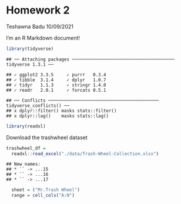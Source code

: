 Homework 2
================
Teshawna Badu
10/09/2021

I’m an R Markdown document!

``` r
library(tidyverse)
```

    ## ── Attaching packages ─────────────────────────────────────── tidyverse 1.3.1 ──

    ## ✓ ggplot2 3.3.5     ✓ purrr   0.3.4
    ## ✓ tibble  3.1.4     ✓ dplyr   1.0.7
    ## ✓ tidyr   1.1.3     ✓ stringr 1.4.0
    ## ✓ readr   2.0.1     ✓ forcats 0.5.1

    ## ── Conflicts ────────────────────────────────────────── tidyverse_conflicts() ──
    ## x dplyr::filter() masks stats::filter()
    ## x dplyr::lag()    masks stats::lag()

``` r
library(readxl)
```

Download the trashwheel dataset

``` r
trashwheel_df = 
  readxl::read_excel("./data/Trash-Wheel-Collection.xlsx")
```

    ## New names:
    ## * `` -> ...15
    ## * `` -> ...16
    ## * `` -> ...17

``` r
  sheet = ("Mr.Trash Wheel")
  range = cell_cols("A:N")
```
